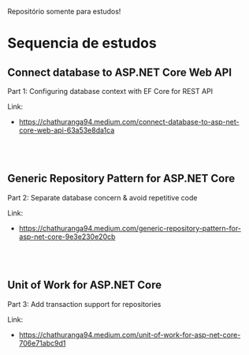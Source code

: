 Repositório somente para estudos!

# Sequencia de estudos

## Connect database to ASP.NET Core Web API

Part 1: Configuring database context with EF Core for REST API

Link:

- https://chathuranga94.medium.com/connect-database-to-asp-net-core-web-api-63a53e8da1ca

<br>
<br>

## Generic Repository Pattern for ASP.NET Core

Part 2: Separate database concern & avoid repetitive code

Link:

- https://chathuranga94.medium.com/generic-repository-pattern-for-asp-net-core-9e3e230e20cb

<br>
<br>

## Unit of Work for ASP.NET Core

Part 3: Add transaction support for repositories

Link:

- https://chathuranga94.medium.com/unit-of-work-for-asp-net-core-706e71abc9d1
